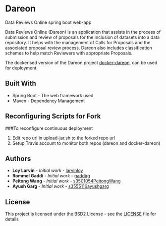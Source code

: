 # Dareon
Data Reviews Online spring boot web-app

Data Reviews Online (Dareon) is an application that assists in the process of submission and review of proposals for the inclusion of datasets into a data repository. It helps with the management of Calls for Proposals and the associated proposal review process. Dareon also includes classification schemes to help match Reviewers with appropriate Proposals.

The dockerised version of the Dareon project [docker-dareon](https://github.com/larvinloy/docker-dareon), can be used for deployment.

## Built With

* Spring Boot - The web framework used
* Maven - Dependency Management

## Reconfiguring Scripts for Fork

###To reconfigure continuous deployment
1. Edit repo url in upload-jar.sh to the forked repo url
2. Setup Travis account to monitor both repos (dareon and docker-dareon)


## Authors

* **Loy Larvin** - *Initial work* - [larvinloy](https://github.com/larvinloy)
* **Rommel Gaddi** - *Initial work* - [gaddirg](https://github.com/gaddirg)
* **Peitong Wang** - *Initial work* - [s3501054PeitongWang](https://github.com/s3501054PeitongWang)
* **Ayush Garg** - *Initial work* - [s3555116ayushgarg](https://github.com/s3555116ayushgarg)


## License

This project is licensed under the BSD2 License - see the [LICENSE](https://github.com/larvinloy/dareon/blob/master/License) file for details
